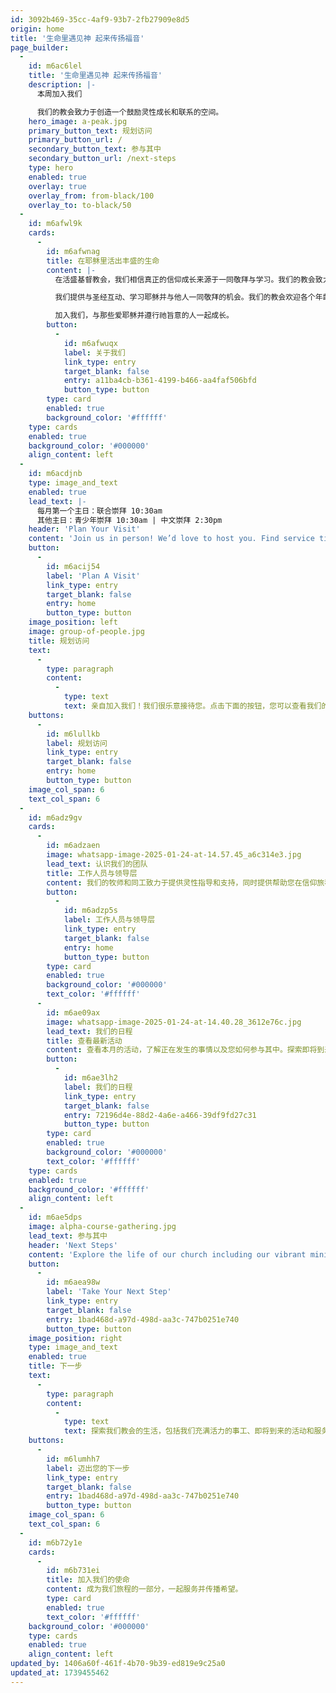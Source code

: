 ```yaml
---
id: 3092b469-35cc-4af9-93b7-2fb27909e8d5
origin: home
title: '生命里遇见神 起来传扬福音'
page_builder:
  -
    id: m6ac6lel
    title: '生命里遇见神 起来传扬福音'
    description: |-
      本周加入我们

      我们的教会致力于创造一个鼓励灵性成长和联系的空间。
    hero_image: a-peak.jpg
    primary_button_text: 规划访问
    primary_button_url: /
    secondary_button_text: 参与其中
    secondary_button_url: /next-steps
    type: hero
    enabled: true
    overlay: true
    overlay_from: from-black/100
    overlay_to: to-black/50
  -
    id: m6afwl9k
    cards:
      -
        id: m6afwnag
        title: 在耶稣里活出丰盛的生命
        content: |-
          在活盛基督教会，我们相信真正的信仰成长来源于一同敬拜与学习。我们的教会致力于创造一个鼓励灵性成长和彼此联系的空间。

          我们提供与圣经互动、学习耶稣并与他人一同敬拜的机会。我们的教会欢迎各个年龄层和不同背景的人。

          加入我们，与那些爱耶稣并遵行祂旨意的人一起成长。
        button:
          -
            id: m6afwuqx
            label: 关于我们
            link_type: entry
            target_blank: false
            entry: a11ba4cb-b361-4199-b466-aa4faf506bfd
            button_type: button
        type: card
        enabled: true
        background_color: '#ffffff'
    type: cards
    enabled: true
    background_color: '#000000'
    align_content: left
  -
    id: m6acdjnb
    type: image_and_text
    enabled: true
    lead_text: |-
      每月第一个主日：联合崇拜 10:30am
      其他主日：青少年崇拜 10:30am | 中文崇拜 2:30pm
    header: 'Plan Your Visit'
    content: 'Join us in person! We’d love to host you. Find service times, directions, and everything else you need to know when visiting us for the first time by clicking the button below.'
    button:
      -
        id: m6acij54
        label: 'Plan A Visit'
        link_type: entry
        target_blank: false
        entry: home
        button_type: button
    image_position: left
    image: group-of-people.jpg
    title: 规划访问
    text:
      -
        type: paragraph
        content:
          -
            type: text
            text: 亲自加入我们！我们很乐意接待您。点击下面的按钮，您可以查看我们的崇拜时间、路线及其他首次访问时所需了解的信息。
    buttons:
      -
        id: m6lullkb
        label: 规划访问
        link_type: entry
        target_blank: false
        entry: home
        button_type: button
    image_col_span: 6
    text_col_span: 6
  -
    id: m6adz9gv
    cards:
      -
        id: m6adzaen
        image: whatsapp-image-2025-01-24-at-14.57.45_a6c314e3.jpg
        lead_text: 认识我们的团队
        title: 工作人员与领导层
        content: 我们的牧师和同工致力于提供灵性指导和支持，同时提供帮助您在信仰旅程中成长的资源。
        button:
          -
            id: m6adzp5s
            label: 工作人员与领导层
            link_type: entry
            target_blank: false
            entry: home
            button_type: button
        type: card
        enabled: true
        background_color: '#000000'
        text_color: '#ffffff'
      -
        id: m6ae09ax
        image: whatsapp-image-2025-01-24-at-14.40.28_3612e76c.jpg
        lead_text: 我们的日程
        title: 查看最新活动
        content: 查看本月的活动，了解正在发生的事情以及您如何参与其中。探索即将到来的事工和崇拜服务的完整列表。
        button:
          -
            id: m6ae3lh2
            label: 我们的日程
            link_type: entry
            target_blank: false
            entry: 72196d4e-88d2-4a6e-a466-39df9fd27c31
            button_type: button
        type: card
        enabled: true
        background_color: '#000000'
        text_color: '#ffffff'
    type: cards
    enabled: true
    background_color: '#ffffff'
    align_content: left
  -
    id: m6ae5dps
    image: alpha-course-gathering.jpg
    lead_text: 参与其中
    header: 'Next Steps'
    content: 'Explore the life of our church including our vibrant ministries, upcoming events, and service opportunities.'
    button:
      -
        id: m6aea98w
        label: 'Take Your Next Step'
        link_type: entry
        target_blank: false
        entry: 1bad468d-a97d-498d-aa3c-747b0251e740
        button_type: button
    image_position: right
    type: image_and_text
    enabled: true
    title: 下一步
    text:
      -
        type: paragraph
        content:
          -
            type: text
            text: 探索我们教会的生活，包括我们充满活力的事工、即将到来的活动和服务机会。
    buttons:
      -
        id: m6lumhh7
        label: 迈出您的下一步
        link_type: entry
        target_blank: false
        entry: 1bad468d-a97d-498d-aa3c-747b0251e740
        button_type: button
    image_col_span: 6
    text_col_span: 6
  -
    id: m6b72y1e
    cards:
      -
        id: m6b731ei
        title: 加入我们的使命
        content: 成为我们旅程的一部分，一起服务并传播希望。
        type: card
        enabled: true
        text_color: '#ffffff'
    background_color: '#000000'
    type: cards
    enabled: true
    align_content: left
updated_by: 1406a60f-461f-4b70-9b39-ed819e9c25a0
updated_at: 1739455462
---
```

